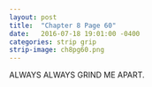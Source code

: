 ```yaml
---
layout: post
title:  "Chapter 8 Page 60"
date:   2016-07-18 19:01:00 -0400
categories: strip grip
strip-image: ch8pg60.png
---
```

ALWAYS ALWAYS GRIND ME APART.   
